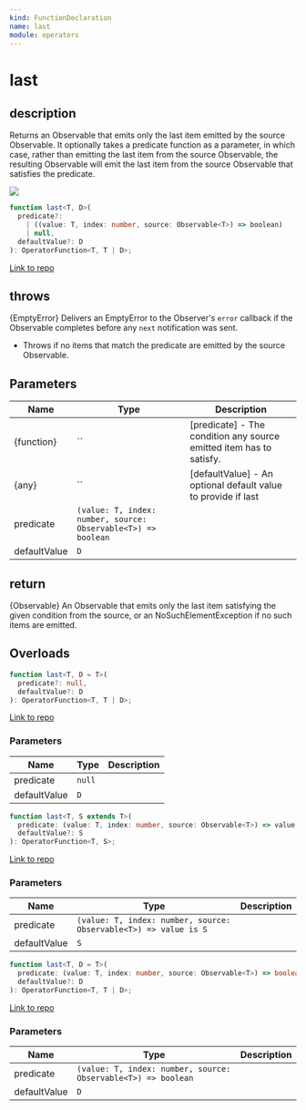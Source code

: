 ```yaml
---
kind: FunctionDeclaration
name: last
module: operators
---
```


# last

## description

Returns an Observable that emits only the last item emitted by the source Observable.
It optionally takes a predicate function as a parameter, in which case, rather than emitting
the last item from the source Observable, the resulting Observable will emit the last item
from the source Observable that satisfies the predicate.

![](last.png)

```ts
function last<T, D>(
  predicate?:
    | ((value: T, index: number, source: Observable<T>) => boolean)
    | null,
  defaultValue?: D
): OperatorFunction<T, T | D>;
```

[Link to repo](https://github.com/ReactiveX/rxjs/blob/master/src/internal/operators/last.ts#L42-L52)

## throws

{EmptyError} Delivers an EmptyError to the Observer's `error`
callback if the Observable completes before any `next` notification was sent.

- Throws if no items that match the predicate are emitted by the source Observable.

## Parameters

| Name         | Type                                                          | Description                                                         |
| ------------ | ------------------------------------------------------------- | ------------------------------------------------------------------- |
| {function}   | ``                                                            | [predicate] - The condition any source emitted item has to satisfy. |
| {any}        | ``                                                            | [defaultValue] - An optional default value to provide if last       |
| predicate    | `(value: T, index: number, source: Observable<T>) => boolean` |                                                                     |
| defaultValue | `D`                                                           |                                                                     |

## return

{Observable} An Observable that emits only the last item satisfying the given condition
from the source, or an NoSuchElementException if no such items are emitted.

## Overloads

```ts
function last<T, D = T>(
  predicate?: null,
  defaultValue?: D
): OperatorFunction<T, T | D>;
```

[Link to repo](https://github.com/ReactiveX/rxjs/blob/master/src/internal/operators/last.ts#L11-L14)

### Parameters

| Name         | Type   | Description |
| ------------ | ------ | ----------- |
| predicate    | `null` |             |
| defaultValue | `D`    |             |

```ts
function last<T, S extends T>(
  predicate: (value: T, index: number, source: Observable<T>) => value is S,
  defaultValue?: S
): OperatorFunction<T, S>;
```

[Link to repo](https://github.com/ReactiveX/rxjs/blob/master/src/internal/operators/last.ts#L15-L18)

### Parameters

| Name         | Type                                                             | Description |
| ------------ | ---------------------------------------------------------------- | ----------- |
| predicate    | `(value: T, index: number, source: Observable<T>) => value is S` |             |
| defaultValue | `S`                                                              |             |

```ts
function last<T, D = T>(
  predicate: (value: T, index: number, source: Observable<T>) => boolean,
  defaultValue?: D
): OperatorFunction<T, T | D>;
```

[Link to repo](https://github.com/ReactiveX/rxjs/blob/master/src/internal/operators/last.ts#L19-L22)

### Parameters

| Name         | Type                                                          | Description |
| ------------ | ------------------------------------------------------------- | ----------- |
| predicate    | `(value: T, index: number, source: Observable<T>) => boolean` |             |
| defaultValue | `D`                                                           |             |

